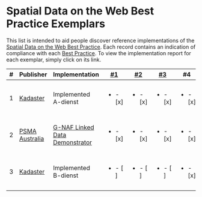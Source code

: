 # Spatial Data on the Web Best Practice Exemplars

This list is intended to aid people discover reference implementations of the [Spatial Data on the Web Best Practice](https://www.w3.org/TR/sdw-bp). Each record contains an indication of compliance with each [Best Practice](https://www.w3.org/TR/sdw-bp). To view the implementation report for each exemplar, simply click on its link.

| # | Publisher | Implementation | [#1](https://www.w3.org/TR/sdw-bp/#globally-unique-ids) | [#2](https://www.w3.org/TR/sdw-bp/#indexable-by-search-engines) | [#3](https://www.w3.org/TR/sdw-bp/#linking) | #4 | #5 | #6 | #7 | #8 | #9 | #10 | #11 | #12 | #13 | #14
---|---|---|---|---|---|---|---|---|---|---|---|---|---|---|---|---
| 1 | [Kadaster](https://kadaster.nl) | Implemented A-dienst | <ul><li>- [x] </li></ul> | <ul><li>- [x] </li></ul> | <ul><li>- [x] </li></ul> | <ul><li>- [x] </li></ul> | <ul><li>- [x] </li></ul> | <ul><li>- [ ] </li></ul> | <ul><li>- [ ] </li></ul> | <ul><li>- [x] </li></ul> | <ul><li>- [ ] </li></ul> | <ul><li>- [x] </li></ul> | <ul><li>- [x] </li></ul> | <ul><li>-  [x] </li></ul> | <ul><li>- [x] </li></ul> | <ul><li>- [ ] </li></ul>
| 2 | [PSMA Australia](www.psma.com.au) | [G-NAF Linked Data Demonstrator](BP-exemplar-00002.md) | <ul><li>- [x] </li></ul> | <ul><li>- [x] </li></ul> | <ul><li>- [x] </li></ul> | <ul><li>- [x] </li></ul> | <ul><li>- [x] </li></ul> | <ul><li>- [x] </li></ul> | <ul><li>- [x] </li></ul> | <ul><li>- [x] </li></ul> | <ul><li>- [x] </li></ul> | <ul><li>- [x] </li></ul> | <ul><li>- [ ] </li></ul> | <ul><li>-  [x] </li></ul> | <ul><li>- [ ] </li></ul> | <ul><li>- [ ] </li></ul>
| 3 | [Kadaster](https://kadaster.nl) | Implemented B-dienst | <ul><li>- [ ] </li></ul> | <ul><li>- [ ] </li></ul> | <ul><li>- [ ] </li></ul> | <ul><li>- [x] </li></ul> | <ul><li>- [x] </li></ul> | <ul><li>- [ ] </li></ul> | <ul><li>- [ ] </li></ul> | <ul><li>- [x] </li></ul> | <ul><li>- [ ] </li></ul> | <ul><li>- [x] </li></ul> | <ul><li>- [ ] </li></ul> | <ul><li>-  [ ] </li></ul> | <ul><li>- [ ] </li></ul> | <ul><li>- [ ] </li></ul>